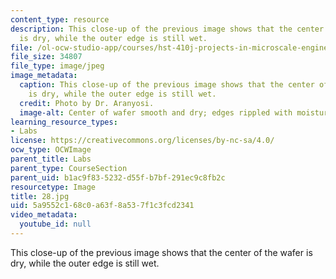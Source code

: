 ```yaml
---
content_type: resource
description: This close-up of the previous image shows that the center of the wafer
  is dry, while the outer edge is still wet.
file: /ol-ocw-studio-app/courses/hst-410j-projects-in-microscale-engineering-for-the-life-sciences-spring-2007/5a9552c168c0a63f8a537f1c3fcd2341_28.jpg
file_size: 34807
file_type: image/jpeg
image_metadata:
  caption: This close-up of the previous image shows that the center of the wafer
    is dry, while the outer edge is still wet.
  credit: Photo by Dr. Aranyosi.
  image-alt: Center of wafer smooth and dry; edges rippled with moisture.
learning_resource_types:
- Labs
license: https://creativecommons.org/licenses/by-nc-sa/4.0/
ocw_type: OCWImage
parent_title: Labs
parent_type: CourseSection
parent_uid: b1ac9f83-5232-d55f-b7bf-291ec9c8fb2c
resourcetype: Image
title: 28.jpg
uid: 5a9552c1-68c0-a63f-8a53-7f1c3fcd2341
video_metadata:
  youtube_id: null
---
```

This close-up of the previous image shows that the center of the wafer is dry, while the outer edge is still wet.